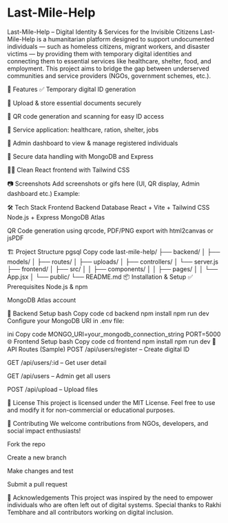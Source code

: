 # Last-Mile-Help
 Last-Mile-Help – Digital Identity & Services for the Invisible Citizens
Last-Mile-Help is a humanitarian platform designed to support undocumented individuals — such as homeless citizens, migrant workers, and disaster victims — by providing them with temporary digital identities and connecting them to essential services like healthcare, shelter, food, and employment.
This project aims to bridge the gap between underserved communities and service providers (NGOs, government schemes, etc.).

🚀 Features
✅ Temporary digital ID generation

🧾 Upload & store essential documents securely

📄 QR code generation and scanning for easy ID access

📍 Service application: healthcare, ration, shelter, jobs

👤 Admin dashboard to view & manage registered individuals

🔐 Secure data handling with MongoDB and Express

🧑‍💻 Clean React frontend with Tailwind CSS

📷 Screenshots
Add screenshots or gifs here (UI, QR display, Admin dashboard etc.)
Example:

🛠️ Tech Stack
Frontend	Backend	Database
React + Vite + Tailwind CSS	Node.js + Express	MongoDB Atlas

QR Code generation using qrcode, PDF/PNG export with html2canvas or jsPDF

🏗️ Project Structure
pgsql
Copy code
last-mile-help/
├── backend/
│   ├── models/
│   ├── routes/
│   ├── uploads/
│   ├── controllers/
│   └── server.js
├── frontend/
│   ├── src/
│   │   ├── components/
│   │   ├── pages/
│   │   └── App.jsx
│   └── public/
└── README.md
📦 Installation & Setup
✅ Prerequisites
Node.js & npm

MongoDB Atlas account

🔧 Backend Setup
bash
Copy code
cd backend
npm install
npm run dev
Configure your MongoDB URI in .env file:

ini
Copy code
MONGO_URI=your_mongodb_connection_string
PORT=5000
🌐 Frontend Setup
bash
Copy code
cd frontend
npm install
npm run dev
📡 API Routes (Sample)
POST /api/users/register – Create digital ID

GET /api/users/:id – Get user detail

GET /api/users – Admin get all users

POST /api/upload – Upload files

📄 License
This project is licensed under the MIT License.
Feel free to use and modify it for non-commercial or educational purposes.

🤝 Contributing
We welcome contributions from NGOs, developers, and social impact enthusiasts!

Fork the repo

Create a new branch

Make changes and test

Submit a pull request

🙏 Acknowledgements
This project was inspired by the need to empower individuals who are often left out of digital systems.
Special thanks to Rakhi Tembhare and all contributors working on digital inclusion.
